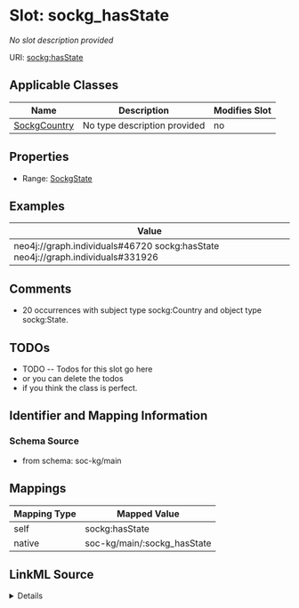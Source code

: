 

# Slot: sockg_hasState


_No slot description provided_





URI: [sockg:hasState](http://www.semanticweb.org/sockg/ontologies/2024/0/soil-carbon-ontology/hasState)



<!-- no inheritance hierarchy -->





## Applicable Classes

| Name | Description | Modifies Slot |
| --- | --- | --- |
| [SockgCountry](../classes/SockgCountry.md) | No type description provided |  no  |







## Properties

* Range: [SockgState](../classes/SockgState.md)






## Examples

| Value |
| --- |
| neo4j://graph.individuals#46720 sockg:hasState neo4j://graph.individuals#331926 |

## Comments

* 20 occurrences with subject type sockg:Country and object type sockg:State.

## TODOs

* TODO -- Todos for this slot go here
* or you can delete the todos
* if you think the class is perfect.

## Identifier and Mapping Information







### Schema Source


* from schema: soc-kg/main




## Mappings

| Mapping Type | Mapped Value |
| ---  | ---  |
| self | sockg:hasState |
| native | soc-kg/main/:sockg_hasState |




## LinkML Source

<details>
```yaml
name: sockg_hasState
description: No slot description provided
todos:
- TODO -- Todos for this slot go here
- or you can delete the todos
- if you think the class is perfect.
comments:
- 20 occurrences with subject type sockg:Country and object type sockg:State.
examples:
- value: neo4j://graph.individuals#46720 sockg:hasState neo4j://graph.individuals#331926
from_schema: soc-kg/main
rank: 1000
slot_uri: sockg:hasState
alias: sockg_hasState
domain_of:
- sockg_Country
range: sockg_State

```
</details>